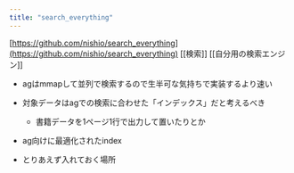 ```yaml
---
title: "search_everything"
---
```


[https://github.com/nishio/search_everything](https://github.com/nishio/search_everything)
[[検索]]
[[自分用の検索エンジン]]

- agはmmapして並列で検索するので生半可な気持ちで実装するより速い
- 対象データはagでの検索に合わせた「インデックス」だと考えるべき
    - 書籍データを1ページ1行で出力して置いたりとか

- ag向けに最適化されたindex
- とりあえず入れておく場所
